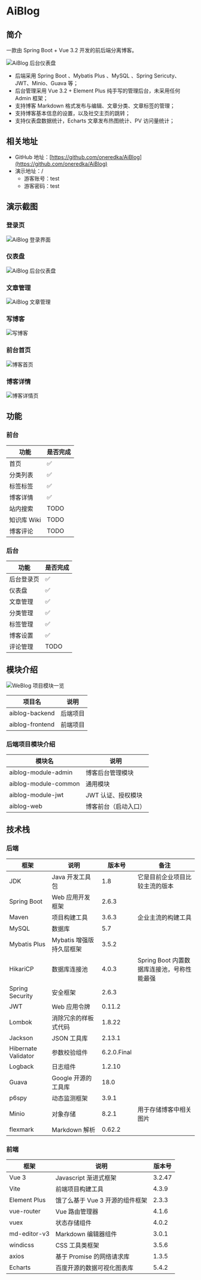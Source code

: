 # AiBlog

## 简介

一款由 Spring Boot + Vue 3.2 开发的前后端分离博客。

![AiBlog 后台仪表盘](https://img.icarus.com/icarus/168887767469647 "AiBlog 后台仪表盘")

- 后端采用 Spring Boot 、Mybatis Plus 、MySQL 、Spring Sericuty、JWT、Minio、Guava 等；
- 后台管理采用 Vue 3.2 + Element Plus 纯手写的管理后台，未采用任何 Admin 框架；
- 支持博客 Markdown 格式发布与编辑、文章分类、文章标签的管理；
- 支持博客基本信息的设置，以及社交主页的跳转；
- 支持仪表盘数据统计，Echarts 文章发布热图统计、PV 访问量统计；

## 相关地址

- GitHub 地址：[https://github.com/oneredka/AiBlog](https://github.com/oneredka/AiBlog)
- 演示地址：/
  - 游客账号：test
  - 游客密码：test
    

## 演示截图

### 登录页

![AiBlog 登录界面](https://img.icarus.com/icarus/168887753888612 "AiBlog 登录界面")

### 仪表盘

![AiBlog 后台仪表盘](https://img.icarus.com/icarus/168887767469647 "AiBlog 后台仪表盘")

### 文章管理

![AiBlog 文章管理](https://img.icarus.com/icarus/168888895520650 "AiBlog 文章管理")

### 写博客

![写博客](https://img.icarus.com/icarus/168887786123214 "写博客")

### 前台首页

![博客首页](https://img.icarus.com/icarus/168888775123810 "博客首页")

### 博客详情

![博客详情页](https://img.icarus.com/icarus/168888881874564 "博客详情页")

## 功能

### 前台

| 功能        | 是否完成 |
| ----------- | -------- |
| 首页        | ✅        |
| 分类列表    | ✅        |
| 标签标签    | ✅        |
| 博客详情    | ✅        |
| 站内搜索    | TODO     |
| 知识库 Wiki | TODO     |
| 博客评论    | TODO     |

### 后台

| 功能       | 是否完成 |
| ---------- | -------- |
| 后台登录页 | ✅        |
| 仪表盘     | ✅        |
| 文章管理   | ✅        |
| 分类管理   | ✅        |
| 标签管理   | ✅        |
| 博客设置   | ✅        |
| 评论管理   | TODO     |

## 模块介绍

![WeBlog 项目模块一览](https://img.icarus.com/icarus/168886574109414 "WeBlog 项目模块一览")

| 项目名            | 说明     |
| ----------------- | -------- |
| aiblog-backend | 后端项目 |
| aiblog-frontend       | 前端项目 |

### 后端项目模块介绍

| 模块名               | 说明                 |
| -------------------- | -------------------- |
| aiblog-module-admin  | 博客后台管理模块     |
| aiblog-module-common | 通用模块             |
| aiblog-module-jwt    | JWT 认证、授权模块   |
| aiblog-web           | 博客前台（启动入口） |

## 技术栈

### 后端

| 框架                | 说明                     | 版本号      | 备注                                       |
| ------------------- | ------------------------ | ----------- | ------------------------------------------ |
| JDK                 | Java 开发工具包          | 1.8         | 它是目前企业项目比较主流的版本             |
| Spring Boot         | Web 应用开发框架         | 2.6.3       |                                            |
| Maven               | 项目构建工具             | 3.6.3       | 企业主流的构建工具                         |
| MySQL               | 数据库                   | 5.7         |                                            |
| Mybatis Plus        | Mybatis 增强版持久层框架 | 3.5.2       |                                            |
| HikariCP            | 数据库连接池             | 4.0.3       | Spring Boot 内置数据库连接池，号称性能最强 |
| Spring Security     | 安全框架                 | 2.6.3       |                                            |
| JWT                 | Web 应用令牌             | 0.11.2      |                                            |
| Lombok              | 消除冗余的样板式代码     | 1.8.22      |                                            |
| Jackson             | JSON 工具库              | 2.13.1      |                                            |
| Hibernate Validator | 参数校验组件             | 6.2.0.Final |                                            |
| Logback             | 日志组件                 | 1.2.10      |                                            |
| Guava               | Google 开源的工具库      | 18.0        |                                            |
| p6spy               | 动态监测框架             | 3.9.1       |                                            |
| Minio               | 对象存储                 | 8.2.1       | 用于存储博客中相关图片                     |
| flexmark            | Markdown 解析            | 0.62.2      |                                            |

### 前端

| 框架         | 说明                            | 版本号 |
| ------------ | ------------------------------- | ------ |
| Vue 3        | Javascript 渐进式框架           | 3.2.47 |
| Vite         | 前端项目构建工具                | 4.3.9  |
| Element Plus | 饿了么基于 Vue 3 开源的组件框架 | 2.3.3  |
| vue-router   | Vue 路由管理器                  | 4.1.6  |
| vuex         | 状态存储组件                    | 4.0.2  |
| md-editor-v3 | Markdown 编辑器组件             | 3.0.1  |
| windicss     | CSS 工具类框架                  | 3.5.6  |
| axios        | 基于 Promise 的网络请求库       | 1.3.5  |
| Echarts      | 百度开源的数据可视化图表库      | 5.4.2  |

